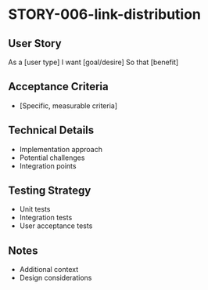 # STORY-006-link-distribution

## User Story
As a [user type]
I want [goal/desire]
So that [benefit]

## Acceptance Criteria
- [Specific, measurable criteria]

## Technical Details
- Implementation approach
- Potential challenges
- Integration points

## Testing Strategy
- Unit tests
- Integration tests
- User acceptance tests

## Notes
- Additional context
- Design considerations
